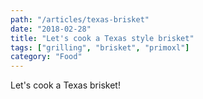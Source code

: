 ```yaml
---
path: "/articles/texas-brisket"
date: "2018-02-28"
title: "Let's cook a Texas style brisket"
tags: ["grilling", "brisket", "primoxl"]
category: "Food"
---
```


Let's cook a Texas brisket!
